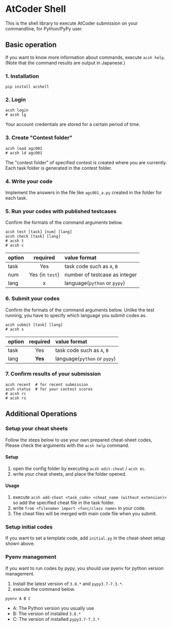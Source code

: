 # AtCoder Shell

This is the shell library to execute AtCoder submission on your commandline, for Python/PyPy user.

## Basic operation

If you want to know more information about commands, execute `acsh help`.
(Note that the command results are output in Japanese.)

### 1. Installation

```shell
pip install acshell
```

### 2. Login

```shell
acsh login
# acsh lg
```

Your account credentials are stored for a certain period of time.

### 3. Create "Contest folder"

```shell
acsh load agc001
# acsh ld agc001
```

The "contest folder" of specified contest is created where you are currently. Each task folder is generated in the contest folder.

### 4. Write your code

Implement the answers in the file like `agc001_a.py` created in the folder for each task.

### 5. Run your codes with published testcases

Confirm the formats of the command arguments below.

```shell
acsh test [task] [num] [lang]
acsh check [task] [lang]
# acsh t
# acsh c
```

| option | required | value format |
| :-- | :-: | :-- |
| task | Yes | task code such as `A`, `B` |
| num | Yes (in `test`) | number of testcase as integer |
| lang | x | language(`python` or `pypy`) |

### 6. Submit your codes

Confirm the formats of the command arguments below. Unlike the test running, you have to specify which language you submit codes as.

```shell
acsh submit [task] [lang]
# acsh s
```

| option | required | value format |
| :-- | :-: | :-- |
| task | Yes | task code such as `A`, `B` |
| lang | **Yes** | language(`python` or `pypy`) |

### 7. Confirm results of your submission

```shell
acsh recent  # for recent submission
acsh status  # for your contest scores
# acsh rc
# acsh rs
```

## Additional Operations

### Setup your cheat sheets

Follow the steps below to use your own prepared cheat-sheet codes,
Please check the arguments with the `acsh help` command.

#### Setup

1. open the config folder by executing `acsh edit-cheat` / `acsh ec`.
2. write your cheat sheets, and place the folder opened.

#### Usage

1. execute `acsh add-cheat <task_code> <cheat_name (without extension)>` so add the specified cheat file in the task folder.
2. write `from <filename> import <func/class name>` in your code.
3. The cheat files will be merged with main code file when you submit.

### Setup initial codes

If you want to set a template code, add `initial.py` in the cheat-sheet setup shown above.

### Pyenv management

If you want to run codes by pypy, you should use pyenv for python version management.

1. Install the latest version of `3.8.*` and `pypy3.7-7.3.*`.
2. execute the command below.

```shell
pyenv A B C
```

- A: The Python version you usually use
- B: The version of installed `3.8.*`
- C: The version of installed `pypy3.7-7.3.*`
